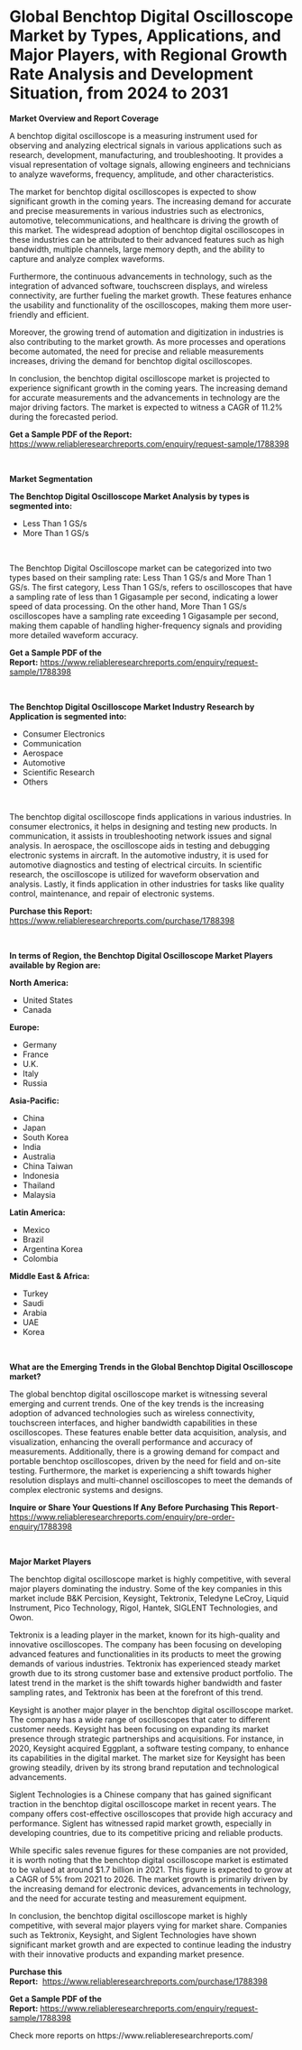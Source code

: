 <p><h1>Global Benchtop Digital Oscilloscope Market by Types, Applications, and Major Players, with Regional Growth Rate Analysis and Development Situation, from 2024 to 2031</h1></p><p><strong>Market Overview and Report Coverage</strong></p>
<p><p>A benchtop digital oscilloscope is a measuring instrument used for observing and analyzing electrical signals in various applications such as research, development, manufacturing, and troubleshooting. It provides a visual representation of voltage signals, allowing engineers and technicians to analyze waveforms, frequency, amplitude, and other characteristics.</p><p>The market for benchtop digital oscilloscopes is expected to show significant growth in the coming years. The increasing demand for accurate and precise measurements in various industries such as electronics, automotive, telecommunications, and healthcare is driving the growth of this market. The widespread adoption of benchtop digital oscilloscopes in these industries can be attributed to their advanced features such as high bandwidth, multiple channels, large memory depth, and the ability to capture and analyze complex waveforms.</p><p>Furthermore, the continuous advancements in technology, such as the integration of advanced software, touchscreen displays, and wireless connectivity, are further fueling the market growth. These features enhance the usability and functionality of the oscilloscopes, making them more user-friendly and efficient.</p><p>Moreover, the growing trend of automation and digitization in industries is also contributing to the market growth. As more processes and operations become automated, the need for precise and reliable measurements increases, driving the demand for benchtop digital oscilloscopes.</p><p>In conclusion, the benchtop digital oscilloscope market is projected to experience significant growth in the coming years. The increasing demand for accurate measurements and the advancements in technology are the major driving factors. The market is expected to witness a CAGR of 11.2% during the forecasted period.</p></p>
<p><strong>Get a Sample PDF of the Report:</strong> <a href="https://www.reliableresearchreports.com/enquiry/request-sample/1788398">https://www.reliableresearchreports.com/enquiry/request-sample/1788398</a></p>
<p>&nbsp;</p>
<p><strong>Market Segmentation</strong></p>
<p><strong>The Benchtop Digital Oscilloscope Market Analysis by types is segmented into:</strong></p>
<p><ul><li>Less Than 1 GS/s</li><li>More Than 1 GS/s</li></ul></p>
<p>&nbsp;</p>
<p><p>The Benchtop Digital Oscilloscope market can be categorized into two types based on their sampling rate: Less Than 1 GS/s and More Than 1 GS/s. The first category, Less Than 1 GS/s, refers to oscilloscopes that have a sampling rate of less than 1 Gigasample per second, indicating a lower speed of data processing. On the other hand, More Than 1 GS/s oscilloscopes have a sampling rate exceeding 1 Gigasample per second, making them capable of handling higher-frequency signals and providing more detailed waveform accuracy.</p></p>
<p><strong>Get a Sample PDF of the Report:</strong>&nbsp;<a href="https://www.reliableresearchreports.com/enquiry/request-sample/1788398">https://www.reliableresearchreports.com/enquiry/request-sample/1788398</a></p>
<p>&nbsp;</p>
<p><strong>The Benchtop Digital Oscilloscope Market Industry Research by Application is segmented into:</strong></p>
<p><ul><li>Consumer Electronics</li><li>Communication</li><li>Aerospace</li><li>Automotive</li><li>Scientific Research</li><li>Others</li></ul></p>
<p>&nbsp;</p>
<p><p>The benchtop digital oscilloscope finds applications in various industries. In consumer electronics, it helps in designing and testing new products. In communication, it assists in troubleshooting network issues and signal analysis. In aerospace, the oscilloscope aids in testing and debugging electronic systems in aircraft. In the automotive industry, it is used for automotive diagnostics and testing of electrical circuits. In scientific research, the oscilloscope is utilized for waveform observation and analysis. Lastly, it finds application in other industries for tasks like quality control, maintenance, and repair of electronic systems.</p></p>
<p><strong>Purchase this Report:</strong>&nbsp; <a href="https://www.reliableresearchreports.com/purchase/1788398">https://www.reliableresearchreports.com/purchase/1788398</a></p>
<p>&nbsp;</p>
<p><strong>In terms of Region, the Benchtop Digital Oscilloscope Market Players available by Region are:</strong></p>
<p>
    <p> <strong> North America: </strong>
        <ul>
            <li>United States</li>
            <li>Canada</li>
        </ul>
        </p> 
    <p> <strong> Europe: </strong>
        <ul>
            <li>Germany</li>
            <li>France</li>
            <li>U.K.</li>
            <li>Italy</li>
            <li>Russia</li>
        </ul>
        </p> 
    <p> <strong> Asia-Pacific: </strong>
        <ul>
            <li>China</li>
            <li>Japan</li>
            <li>South Korea</li>
            <li>India</li>
            <li>Australia</li>
            <li>China Taiwan</li>
            <li>Indonesia</li>
            <li>Thailand</li>
            <li>Malaysia</li>
        </ul>
        </p> 
    <p> <strong> Latin America: </strong>
        <ul>
            <li>Mexico</li>
            <li>Brazil</li>
            <li>Argentina Korea</li>
            <li>Colombia</li>
        </ul>
        </p> 
    <p> <strong> Middle East & Africa: </strong>
        <ul>
            <li>Turkey</li>
            <li>Saudi</li>
            <li>Arabia</li>
            <li>UAE</li>
            <li>Korea</li>
        </ul>
    </p>
    </p>
<p>&nbsp;</p>
<p><strong>What are the Emerging Trends in the Global Benchtop Digital Oscilloscope market?</strong></p>
<p><p>The global benchtop digital oscilloscope market is witnessing several emerging and current trends. One of the key trends is the increasing adoption of advanced technologies such as wireless connectivity, touchscreen interfaces, and higher bandwidth capabilities in these oscilloscopes. These features enable better data acquisition, analysis, and visualization, enhancing the overall performance and accuracy of measurements. Additionally, there is a growing demand for compact and portable benchtop oscilloscopes, driven by the need for field and on-site testing. Furthermore, the market is experiencing a shift towards higher resolution displays and multi-channel oscilloscopes to meet the demands of complex electronic systems and designs.</p></p>
<p><strong>Inquire or Share Your Questions If Any Before Purchasing This Report</strong>- <a href="https://www.reliableresearchreports.com/enquiry/pre-order-enquiry/1788398">https://www.reliableresearchreports.com/enquiry/pre-order-enquiry/1788398</a></p>
<p>&nbsp;</p>
<p><strong>Major Market Players</strong></p>
<p><p>The benchtop digital oscilloscope market is highly competitive, with several major players dominating the industry. Some of the key companies in this market include B&K Percision, Keysight, Tektronix, Teledyne LeCroy, Liquid Instrument, Pico Technology, Rigol, Hantek, SIGLENT Technologies, and Owon.</p><p>Tektronix is a leading player in the market, known for its high-quality and innovative oscilloscopes. The company has been focusing on developing advanced features and functionalities in its products to meet the growing demands of various industries. Tektronix has experienced steady market growth due to its strong customer base and extensive product portfolio. The latest trend in the market is the shift towards higher bandwidth and faster sampling rates, and Tektronix has been at the forefront of this trend.</p><p>Keysight is another major player in the benchtop digital oscilloscope market. The company has a wide range of oscilloscopes that cater to different customer needs. Keysight has been focusing on expanding its market presence through strategic partnerships and acquisitions. For instance, in 2020, Keysight acquired Eggplant, a software testing company, to enhance its capabilities in the digital market. The market size for Keysight has been growing steadily, driven by its strong brand reputation and technological advancements.</p><p>Siglent Technologies is a Chinese company that has gained significant traction in the benchtop digital oscilloscope market in recent years. The company offers cost-effective oscilloscopes that provide high accuracy and performance. Siglent has witnessed rapid market growth, especially in developing countries, due to its competitive pricing and reliable products.</p><p>While specific sales revenue figures for these companies are not provided, it is worth noting that the benchtop digital oscilloscope market is estimated to be valued at around $1.7 billion in 2021. This figure is expected to grow at a CAGR of 5% from 2021 to 2026. The market growth is primarily driven by the increasing demand for electronic devices, advancements in technology, and the need for accurate testing and measurement equipment.</p><p>In conclusion, the benchtop digital oscilloscope market is highly competitive, with several major players vying for market share. Companies such as Tektronix, Keysight, and Siglent Technologies have shown significant market growth and are expected to continue leading the industry with their innovative products and expanding market presence.</p></p>
<p><strong>Purchase this Report:</strong>&nbsp;&nbsp;<a href="https://www.reliableresearchreports.com/purchase/1788398">https://www.reliableresearchreports.com/purchase/1788398</a></p>
<p></p>
<p><strong>Get a Sample PDF of the Report:</strong>&nbsp;<a href="https://www.reliableresearchreports.com/enquiry/request-sample/1788398">https://www.reliableresearchreports.com/enquiry/request-sample/1788398</a></p>
<p>Check more reports on https://www.reliableresearchreports.com/</p>